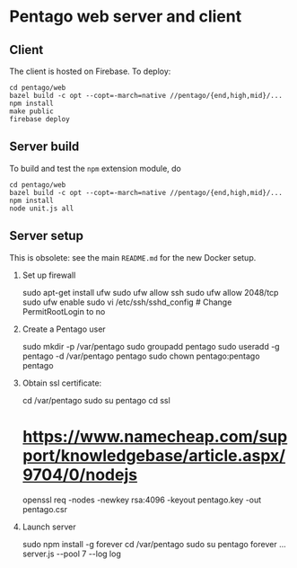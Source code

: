 Pentago web server and client
=============================

## Client

The client is hosted on Firebase.  To deploy:

    cd pentago/web
    bazel build -c opt --copt=-march=native //pentago/{end,high,mid}/...
    npm install
    make public
    firebase deploy

## Server build

To build and test the `npm` extension module, do

    cd pentago/web
    bazel build -c opt --copt=-march=native //pentago/{end,high,mid}/...
    npm install
    node unit.js all

## Server setup

This is obsolete: see the main `README.md` for the new Docker setup.

1. Set up firewall

    sudo apt-get install ufw
    sudo ufw allow ssh
    sudo ufw allow 2048/tcp
    sudo ufw enable
    sudo vi /etc/ssh/sshd_config # Change PermitRootLogin to no

2. Create a Pentago user

    sudo mkdir -p /var/pentago
    sudo groupadd pentago
    sudo useradd -g pentago -d /var/pentago pentago
    sudo chown pentago:pentago pentago 

3. Obtain ssl certificate:

    cd /var/pentago
    sudo su pentago
    cd ssl
    # https://www.namecheap.com/support/knowledgebase/article.aspx/9704/0/nodejs
    openssl req -nodes -newkey rsa:4096 -keyout pentago.key -out pentago.csr

4. Launch server

    sudo npm install -g forever 
    cd /var/pentago
    sudo su pentago
    forever ... server.js --pool 7 --log log
